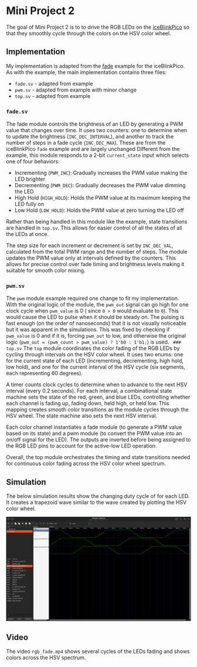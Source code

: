# Mini Project 2
The goal of Mini Project 2 is to to drive the RGB LEDs on the [iceBlinkPico](https://github.com/bminch/iceBlinkPico/) so that they smoothly cycle through the colors on the HSV color wheel.

## Implementation
My implementation is adapted from the [fade](https://github.com/bminch/iceBlinkPico/tree/main/examples/fade) example for the iceBlinkPico. As with the example, the main implementation contains three files:
- `fade.sv` - adapted from example
- `pwm.sv` - adapted from example with minor change
- `top.sv` - adapted from example

### `fade.sv`
The fade module controls the brightness of an LED by generating a PWM value that changes over time. It uses two counters: one to determine when to update the brightness (`INC_DEC_INTERVAL`), and another to track the number of steps in a fade cycle (`INC_DEC_MAX`). These are from the iceBlinkPico `fade` example and are largely unchanged Different from the example, this module responds to a 2-bit `current_state` input which selects one of four behaviors:

- Incrementing (`PWM_INC`): Gradually increases the PWM value making the LED brighter
- Decrementing (`PWM_DEC`): Gradually decreases the PWM value dimming the LED
- High Hold (`HIGH_HOLD`): Holds the PWM value at its maximum keeping the LED fully on
- Low Hold (`LOW_HOLD`): Holds the PWM value at zero turning the LED off

Rather than being handled in this module like the example, state transitions are handled in `top.sv`. This allows for easier control of all the states of all the LEDs at once.

The step size for each increment or decrement is set by `INC_DEC_VAL`, calculated from the total PWM range and the number of steps. The module updates the PWM value only at intervals defined by the counters. This allows for precise control over fade timing and brightness levels making it suitable for smooth color mixing.

### `pwm.sv`
The `pwm` module example required one change to fit my implementation. With the original logic of the module, the `pwm_out` signal can go high for one clock cycle when `pwm_value` is 0 ( since `0 > 0` would evaluate to `0`). This would cause the LED to pulse when it should be steady on. The pulsing is fast enough (on the order of nanoseconds) that it is not visually noticeable but it was apparent in the simulations. This was fixed by checking if `pwm_value` is 0 and if it is, forcing `pwm_out` to low, and otherwise the original logic (`pwm_out = (pwm_count > pwm_value) ? 1'b0 : 1'b1;`) is used.
`
###` `top.sv`
The `top` module coordinates the color fading of the RGB LEDs by cycling through intervals on the HSV color wheel. It uses two enums: one for the current state of each LED (incrementing, decrementing, high hold, low hold), and one for the current interval of the HSV cycle (six segments, each representing 60 degrees).

A timer counts clock cycles to determine when to advance to the next HSV interval (every 0.2 seconds). For each interval, a combinational state machine sets the state of the red, green, and blue LEDs, controlling whether each channel is fading up, fading down, held high, or held low. This mapping creates smooth color transitions as the module cycles through the HSV wheel. The state machine also sets the next HSV interval.

Each color channel instantiates a fade module (to generate a PWM value based on its state) and a pwm module (to convert the PWM value into an on/off signal for the LED). The outputs are inverted before being assigned to the RGB LED pins to account for the active-low LED operation.

Overall, the top module orchestrates the timing and state transitions needed for continuous color fading across the HSV color wheel spectrum.

## Simulation
The below simulation results show the changing duty cycle of for each LED. It creates a trapezoid wave similar to the wave created by plotting the HSV color wheel.

![simulation result](top_sim.png)

## Video
The video `rgb_fade.mp4` shows several cycles of the LEDs fading and shows colors across the HSV spectrum.
